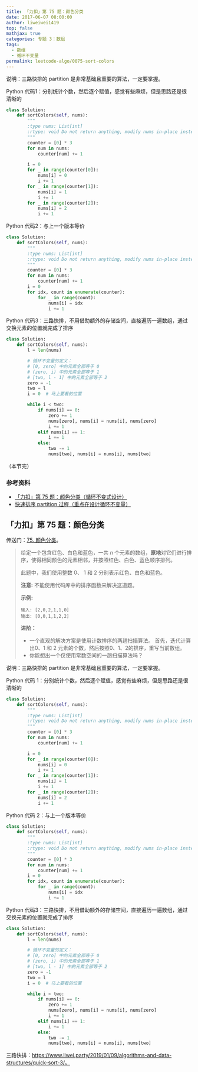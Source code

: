 ```yaml
---
title: 「力扣」第 75 题：颜色分类
date: 2017-06-07 08:00:00
author: liweiwei1419
top: false
mathjax: true
categories: 专题 3：数组
tags:
  - 数组
  - 循环不变量
permalink: leetcode-algo/0075-sort-colors
---
```


说明：三路快排的 partition 是非常基础且重要的算法，一定要掌握。

Python 代码1：分别统计个数，然后逐个赋值，感觉有些麻烦，但是思路还是很清晰的

```python
class Solution:
    def sortColors(self, nums):
        """
        :type nums: List[int]
        :rtype: void Do not return anything, modify nums in-place instead.
        """
        counter = [0] * 3
        for num in nums:
            counter[num] += 1

        i = 0
        for _ in range(counter[0]):
            nums[i] = 0
            i += 1
        for _ in range(counter[1]):
            nums[i] = 1
            i += 1
        for _ in range(counter[2]):
            nums[i] = 2
            i += 1
```

Python 代码2：与上一个版本等价

```python
class Solution:
    def sortColors(self, nums):
        """
        :type nums: List[int]
        :rtype: void Do not return anything, modify nums in-place instead.
        """
        counter = [0] * 3
        for num in nums:
            counter[num] += 1
        i = 0
        for idx, count in enumerate(counter):
            for _ in range(count):
                nums[i] = idx
                i += 1
```

Python 代码3：三路快排，不用借助额外的存储空间，直接遍历一遍数组，通过交换元素的位置就完成了排序

```python
class Solution:
    def sortColors(self, nums):
        l = len(nums)

        # 循环不变量的定义：
        # [0, zero] 中的元素全部等于 0
        # (zero, i) 中的元素全部等于 1
        # [two, l - 1] 中的元素全部等于 2
        zero = -1
        two = l
        i = 0  # 马上要看的位置

        while i < two:
            if nums[i] == 0:
                zero += 1
                nums[zero], nums[i] = nums[i], nums[zero]
                i += 1
            elif nums[i] == 1:
                i += 1
            else:
                two -= 1
                nums[two], nums[i] = nums[i], nums[two]
```

（本节完）

### 参考资料

+ [「力扣」第 75 题：颜色分类（循环不变式设计）](https://blog.csdn.net/lw_power/article/details/104067001)
+ [快速排序 partition 过程（重点在设计循环不变量）](https://leetcode-cn.com/problems/sort-colors/solution/kuai-su-pai-xu-partition-guo-cheng-she-ji-xun-huan/)

## 「力扣」第 75 题：颜色分类

传送门：[75. 颜色分类](https://leetcode-cn.com/problems/sort-colors/)。

> 给定一个包含红色、白色和蓝色，一共 *n* 个元素的数组，**原地**对它们进行排序，使得相同颜色的元素相邻，并按照红色、白色、蓝色顺序排列。
>
> 此题中，我们使用整数 0、 1 和 2 分别表示红色、白色和蓝色。
>
> **注意:**
> 不能使用代码库中的排序函数来解决这道题。
>
> **示例:**
>
> ```
> 输入: [2,0,2,1,1,0]
> 输出: [0,0,1,1,2,2]
> ```
>
> **进阶：**
>
> - 一个直观的解决方案是使用计数排序的两趟扫描算法。
>   首先，迭代计算出0、1 和 2 元素的个数，然后按照0、1、2的排序，重写当前数组。
> - 你能想出一个仅使用常数空间的一趟扫描算法吗？

说明：三路快排的 partition 是非常基础且重要的算法，一定要掌握。

Python 代码 1：分别统计个数，然后逐个赋值，感觉有些麻烦，但是思路还是很清晰的

```python
class Solution:
    def sortColors(self, nums):
        """
        :type nums: List[int]
        :rtype: void Do not return anything, modify nums in-place instead.
        """
        counter = [0] * 3
        for num in nums:
            counter[num] += 1

        i = 0
        for _ in range(counter[0]):
            nums[i] = 0
            i += 1
        for _ in range(counter[1]):
            nums[i] = 1
            i += 1
        for _ in range(counter[2]):
            nums[i] = 2
            i += 1
```

Python 代码 2：与上一个版本等价

```python
class Solution:
    def sortColors(self, nums):
        """
        :type nums: List[int]
        :rtype: void Do not return anything, modify nums in-place instead.
        """
        counter = [0] * 3
        for num in nums:
            counter[num] += 1
        i = 0
        for idx, count in enumerate(counter):
            for _ in range(count):
                nums[i] = idx
                i += 1
```

Python 代码3：三路快排，不用借助额外的存储空间，直接遍历一遍数组，通过交换元素的位置就完成了排序

```python
class Solution:
    def sortColors(self, nums):
        l = len(nums)

        # 循环不变量的定义：
        # [0, zero] 中的元素全部等于 0
        # (zero, i) 中的元素全部等于 1
        # [two, l - 1] 中的元素全部等于 2
        zero = -1
        two = l
        i = 0  # 马上要看的位置

        while i < two:
            if nums[i] == 0:
                zero += 1
                nums[zero], nums[i] = nums[i], nums[zero]
                i += 1
            elif nums[i] == 1:
                i += 1
            else:
                two -= 1
                nums[two], nums[i] = nums[i], nums[two]
```

三路快排：https://www.liwei.party/2019/01/09/algorithms-and-data-structures/quick-sort-3/。